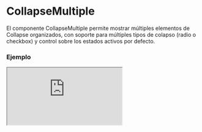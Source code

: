 # CollapseMultiple

El componente CollapseMultiple permite mostrar múltiples elementos de Collapse organizados, con soporte para múltiples tipos de colapso (radio o checkbox) y control sobre los estados activos por defecto.

 

### Ejemplo

<iframe minHeightIframe="50vh" src="https://fenextjs-component-storybook.vercel.app/iframe.html?args=&id=collapse-multiple--index&viewMode=story" />

### Importación

Para importar el componente CollapseMultiple, se puede hacer desde fenextjs

```tsx copy
import { CollapseMultiple } from "fenextjs";
```

### Parámetros

| Parámetro | Tipo | Requerido | Default | Descripcion |
| --------- | ---- | --------- | ------- | ----------- |
| items | Omit\<CollapseBaseProps, 'checkbox' \| 'name' \| 'id'\>[] | no | [] | Lista de items que se mostrarán como componentes Collapse dentro de CollapseMultiple. |
| defaultActive | number \| number[] | no | [] | Índice(s) de los elementos que estarán activados por defecto. |
| name | string | no | '' | Nombre del conjunto de Collapse, utilizado para agrupar los items. |
| type | 'radio' \| 'checkbox' | no | 'checkbox' | Determina si los items se comportarán como un conjunto de tipo 'radio' o 'checkbox'. |
| useActiveForShowChildren | boolean | no |  | Si está habilitado, el contenido solo se mostrará cuando los elementos de Collapse estén activos. |
| classNameMultiple | string | no | '' | Clase CSS personalizada para el contenedor del componente CollapseMultiple. |
| className | string | no | '' | Clase CSS personalizada para cada elemento Collapse dentro de CollapseMultiple. |

### Storybook

Para ver el storybook del componente lo puede hacer con este [link](https://fenextjs-component-storybook.vercel.app/?path=/story/collapse-multiple--index)

### Usos

- CollapseMultiple básico con varios Collapse

```tsx copy
<CollapseMultiple 
    items={[
        { header: <h3>Encabezado 1</h3>, children: "Contenido del collapse 1" },
        { header: <h3>Encabezado 2</h3>, children: "Contenido del collapse 2" },
    ]}
/>
```

- CollapseMultiple con estado de 'radio'

```tsx copy
<CollapseMultiple 
    type="radio"
    items={[
        { header: <h3>Encabezado 1</h3>, children: "Contenido del collapse 1" },
        { header: <h3>Encabezado 2</h3>, children: "Contenido del collapse 2" },
    ]}
/>
```

- CollapseMultiple con varios activos por defecto

```tsx copy
<CollapseMultiple 
    defaultActive={[0, 1]}
    items={[
        { header: <h3>Encabezado 1</h3>, children: "Contenido del collapse 1" },
        { header: <h3>Encabezado 2</h3>, children: "Contenido del collapse 2" },
    ]}
/>
```

